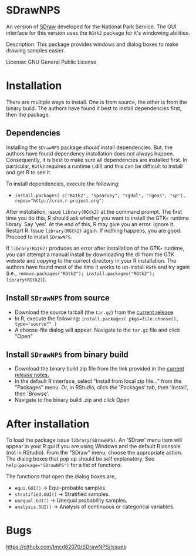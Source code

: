 # SDrawNPS
An version of [SDraw](https://github.com/tmcd82070/SDraw) developed for the National Park Service.  The GUI interface for this version uses the `RGtk2` package for it's windowing abilities. 

Description: This package provides windows and dialog boxes to make drawing 
samples easier.  

License: GNU General Public License

# Installation


There are multiple ways to install.  One is from source, the other is from the binary build. The authors have found it best to install dependencies first, then the package. 

## Dependencies

Installing the `SDrawNPS` package *should* install dependencies. But, the authors have found dependency installation does not always happen. Consequently, it is best to make sure all dependencies are installed first.  In particular, `RGtk2` requires a runtime (.dll) and this can be difficult to install and get R to see it.  

To install dependencies, execute the following: 
* `install.packages( c("RGtk2", "spsurvey", "rgdal", "rgeos", "sp"), repos="http://cran.r-project.org")`

After installation, issue `library(RGtk2)` at the command prompt.  The first time you do this, R should ask whether you want to install the GTK+ runtime library.  Say 'yes'.  At the end of this, R may give you an error.  Ignore it.  Restart R. Issue `library(RGtk2)` again.  If nothing happens, you are good. Proceed to install `SDrawNPS`. 

If `library(RGtk2)` produces an error after installation of the GTK+ runtime, you can attempt a manual install by downloading the dll from the GTK website and copying to the correct directory in your R installation.  The authors have found most of the time it works to un-install `RGtk` and try again (i.e., `remove.packages("RGtk2"); install.packages("RGtk2"); library(RGtk2)`).  

## Install `SDrawNPS` from source 

* Download the source tarball (the `tar.gz`) from the [current release](https://github.com/tmcd82070/SDrawNPS/releases)
* In R, execute the following: `install.packages( pkgs=file.choose(), type="source"" )`
* A choose-file dialog will appear.  Navigate to the `tar.gz` file and click "Open"

## Install `SDrawNPS` from binary build

* Download the binary build zip file from the link provided in the [current release notes.](https://github.com/tmcd82070/SDrawNPS/releases) 
* In the default R interface, select "Install from local zip file..." from the "Packages" menu. Or, in RStudio, click the 'Packages' tab, then 'Install', then 'Browse'. 
* Navigate to the binary build .zip and click Open 


# After installation


To load the package issue `library(SDrawNPS)`.  An 'SDraw' menu item will appear in your R gui if you are using Windows and the default R console (not in RStudio).  From the "SDraw" menu, choose the appropriate action.   The dialog boxes that pop up should be self explanatory.  See `help(package="SDrawNPS")` for a list of functions.  

The functions that open the dialog boxes are,
  * `equi.GUI()` -> Equi-probable samples.
  * `stratified.GUI()` -> Stratified samples.
  * `unequal.GUI()` -> Unequal probability samples.
  * `analysis.GUI()` -> Analysis of continuous or categorical variables.

# Bugs

https://github.com/tmcd82070/SDrawNPS/issues
